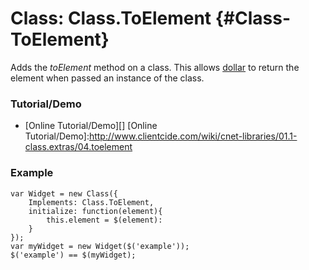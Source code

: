 Class: Class.ToElement {#Class-ToElement}
=======================

Adds the *toElement* method on a class. This allows [dollar][] to return the element when passed an instance of the class.

### Tutorial/Demo

* [Online Tutorial/Demo][]
[Online Tutorial/Demo]:http://www.clientcide.com/wiki/cnet-libraries/01.1-class.extras/04.toelement

### Example

	var Widget = new Class({
		Implements: Class.ToElement,
		initialize: function(element){
			this.element = $(element):
		}
	});
	var myWidget = new Widget($('example'));
	$('example') == $(myWidget);

[dollar]:http://mootools.net/docs/Element/Element#dollar
